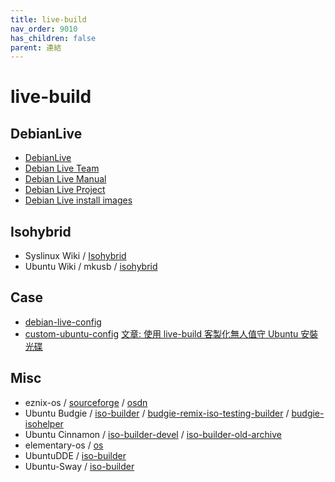 ```yaml
---
title: live-build
nav_order: 9010
has_children: false
parent: 連結
---
```



# live-build

## DebianLive

* [DebianLive](https://wiki.debian.org/DebianLive/)
* [Debian Live Team](https://salsa.debian.org/live-team/)
* [Debian Live Manual](https://live-team.pages.debian.net/live-manual/)
* [Debian Live Project](https://www.debian.org/devel/debian-live/)
* [Debian Live install images](https://www.debian.org/CD/live/)


## Isohybrid

* Syslinux Wiki / [Isohybrid](https://wiki.syslinux.org/wiki/index.php?title=Isohybrid)
* Ubuntu Wiki / mkusb / [isohybrid](https://help.ubuntu.com/community/mkusb/isohybrid)

## Case

* [debian-live-config](https://github.com/nodiscc/debian-live-config)
* [custom-ubuntu-config](https://github.com/fcwu/custom-ubuntu-config) [文章: 使用 live-build 客製化無人值守 Ubuntu 安裝光碟](http://rickey-nctu.blogspot.com/2013/08/live-build-ubuntu.html)


## Misc

* eznix-os / [sourceforge](https://sourceforge.net/projects/eznixos/) / [osdn](https://osdn.net/projects/eznix-os/)
* Ubuntu Budgie / [iso-builder](https://github.com/UbuntuBudgie/iso-builder) / [budgie-remix-iso-testing-builder](https://github.com/UbuntuBudgie/budgie-remix-iso-testing-builder) / [budgie-isohelper](https://github.com/UbuntuBudgie/budgie-isohelper)
* Ubuntu Cinnamon / [iso-builder-devel](https://github.com/Ubuntu-Cinnamon-Remix/iso-builder-devel) / [iso-builder-old-archive](https://github.com/Ubuntu-Cinnamon-Remix/iso-builder-old-archive)
* elementary-os / [os](https://github.com/elementary/os)
* UbuntuDDE / [iso-builder](https://github.com/UbuntuDDE/iso-builder)
* Ubuntu-Sway / [iso-builder](https://github.com/Ubuntu-Sway/iso-builder)
